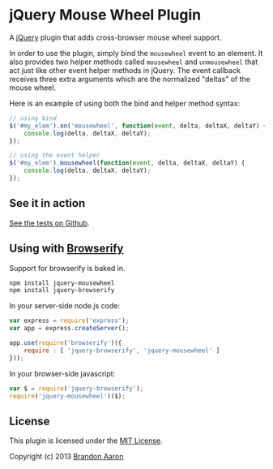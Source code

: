 # jQuery Mouse Wheel Plugin

A [jQuery](http://jquery.com/) plugin that adds cross-browser mouse wheel support.

In order to use the plugin, simply bind the `mousewheel` event to an element.
It also provides two helper methods called `mousewheel` and `unmousewheel`
that act just like other event helper methods in jQuery. The event callback
receives three extra arguments which are the normalized "deltas" of the mouse wheel.

Here is an example of using both the bind and helper method syntax:

```js
// using bind
$('#my_elem').on('mousewheel', function(event, delta, deltaX, deltaY) {
    console.log(delta, deltaX, deltaY);
});

// using the event helper
$('#my_elem').mousewheel(function(event, delta, deltaX, deltaY) {
    console.log(delta, deltaX, deltaY);
});
```

## See it in action
[See the tests on Github](http://brandonaaron.github.io/jquery-mousewheel/test).

## Using with [Browserify](http://browserify.org)

Support for browserify is baked in.

```bash
npm install jquery-mousewheel
npm install jquery-browserify
```

In your server-side node.js code:

```js
var express = require('express');
var app = express.createServer();

app.use(require('browserify')({
    require : [ 'jquery-browserify', 'jquery-mousewheel' ]
}));
```

In your browser-side javascript:

```js
var $ = require('jquery-browserify');
require('jquery-mousewheel')($);
```

## License

This plugin is licensed under the [MIT License](LICENSE.txt).

Copyright (c) 2013 [Brandon Aaron](http://brandon.aaron.sh)

